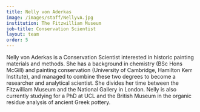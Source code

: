 ```yaml
---
title: Nelly von Aderkas
image: /images/staff/NellyvA.jpg
institution: The Fitzwilliam Museum
job-title: Conservation Scientist
layout: team
order: 5
---
```

Nelly von Aderkas is a Conservation Scientist interested in historic painting materials and methods. She
 has a background in chemistry (BSc Hons McGill) and painting conservation (University of Cambridge, Hamilton Kerr
 Institute), and managed to combine these two degrees to become a researcher and analytical scientist. She divides her
 time between the Fitzwilliam Museum and the National Gallery in London. Nelly is also currently studying for a PhD at
 UCL and the British Museum in the organic residue analysis of ancient Greek pottery.
